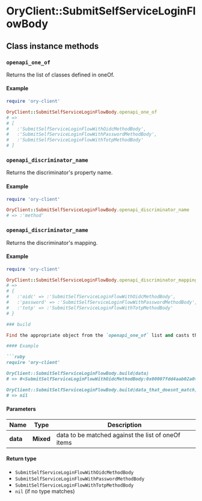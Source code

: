 # OryClient::SubmitSelfServiceLoginFlowBody

## Class instance methods

### `openapi_one_of`

Returns the list of classes defined in oneOf.

#### Example

```ruby
require 'ory-client'

OryClient::SubmitSelfServiceLoginFlowBody.openapi_one_of
# =>
# [
#   :'SubmitSelfServiceLoginFlowWithOidcMethodBody',
#   :'SubmitSelfServiceLoginFlowWithPasswordMethodBody',
#   :'SubmitSelfServiceLoginFlowWithTotpMethodBody'
# ]
```

### `openapi_discriminator_name`

Returns the discriminator's property name.

#### Example

```ruby
require 'ory-client'

OryClient::SubmitSelfServiceLoginFlowBody.openapi_discriminator_name
# => :'method'
```

### `openapi_discriminator_name`

Returns the discriminator's mapping.

#### Example

```ruby
require 'ory-client'

OryClient::SubmitSelfServiceLoginFlowBody.openapi_discriminator_mapping
# =>
# {
#   :'oidc' => :'SubmitSelfServiceLoginFlowWithOidcMethodBody',
#   :'password' => :'SubmitSelfServiceLoginFlowWithPasswordMethodBody',
#   :'totp' => :'SubmitSelfServiceLoginFlowWithTotpMethodBody'
# }

### build

Find the appropriate object from the `openapi_one_of` list and casts the data into it.

#### Example

```ruby
require 'ory-client'

OryClient::SubmitSelfServiceLoginFlowBody.build(data)
# => #<SubmitSelfServiceLoginFlowWithOidcMethodBody:0x00007fdd4aab02a0>

OryClient::SubmitSelfServiceLoginFlowBody.build(data_that_doesnt_match)
# => nil
```

#### Parameters

| Name | Type | Description |
| ---- | ---- | ----------- |
| **data** | **Mixed** | data to be matched against the list of oneOf items |

#### Return type

- `SubmitSelfServiceLoginFlowWithOidcMethodBody`
- `SubmitSelfServiceLoginFlowWithPasswordMethodBody`
- `SubmitSelfServiceLoginFlowWithTotpMethodBody`
- `nil` (if no type matches)

